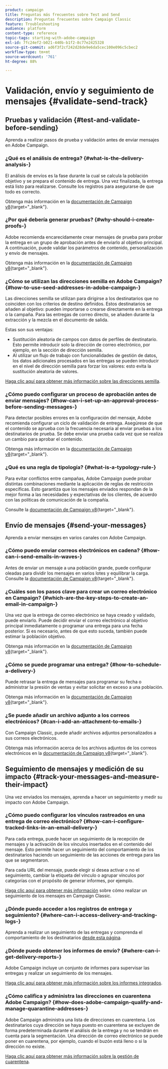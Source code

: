```yaml
---
product: campaign
title: Preguntas más frecuentes sobre Test and Send
description: Preguntas frecuentes sobre Campaign Classic
feature: Troubleshooting
audience: platform
content-type: reference
topic-tags: starting-with-adobe-campaign
exl-id: 7fc24ef2-b021-440b-b1f2-8c77e2425328
source-git-commit: ad6f3f2cf242d28de9e6da5cec100e096c5cbec2
workflow-type: tm+mt
source-wordcount: '761'
ht-degree: 88%

---
```


# Validación, envío y seguimiento de mensajes {#validate-send-track}



## Pruebas y validación {#test-and-validate-before-sending}

Aprenda a realizar pasos de prueba y validación antes de enviar mensajes en Adobe Campaign.

### ¿Qué es el análisis de entrega? {#what-is-the-delivery-analysis-}

El análisis de envíos es la fase durante la cual se calcula la población objetivo y se prepara el contenido de entrega. Una vez finalizada, la entrega está listo para realizarse. Consulte los registros para asegurarse de que todo es correcto.

Obtenga más información en la [documentación de Campaign v8](https://experienceleague.adobe.com/docs/campaign/campaign-v8/send/validate/delivery-analysis.html?lang=es){target="_blank"}.

### ¿Por qué debería generar pruebas? {#why-should-i-create-proofs-}

Adobe recomienda encarecidamente crear mensajes de prueba para probar la entrega en un grupo de aprobación antes de enviarlo al objetivo principal. A continuación, puede validar los parámetros de contenido, personalización y envío de mensajes.

Obtenga más información en la [documentación de Campaign v8](https://experienceleague.adobe.com/docs/campaign/campaign-v8/send/validate/preview-and-proof.html?lang=es){target="_blank"}.

### ¿Cómo se utilizan las direcciones semilla en Adobe Campaign? {#how-to-use-seed-addresses-in-adobe-campaign-}

Las direcciones semilla se utilizan para dirigirse a los destinatarios que no coinciden con los criterios de destino definidos. Estos destinatarios se añaden al objetivo: pueden importarse o crearse directamente en la entrega o la campaña. Para las entregas de correo directo, se añaden durante la extracción y la mezcla en el documento de salida.

Estas son sus ventajas:

* Sustitución aleatoria de campos con datos de perfiles de destinatario. Esto permite introducir solo la dirección de correo electrónico, por ejemplo, en la sección de dirección semilla.
* Al utilizar un flujo de trabajo con funcionalidades de gestión de datos, los datos adicionales procesados en las entregas se pueden introducir en el nivel de dirección semilla para forzar los valores: esto evita la sustitución aleatoria de valores.

[Haga clic aquí para obtener más información sobre las direcciones semilla](../../delivery/using/about-seed-addresses.md).

### ¿Cómo puedo configurar un proceso de aprobación antes de enviar mensajes? {#how-can-i-set-up-an-approval-process-before-sending-messages-}

Para detectar posibles errores en la configuración del mensaje, Adobe recomienda configurar un ciclo de validación de entrega. Asegúrese de que el contenido se aprueba con la frecuencia necesaria al enviar pruebas a los destinatarios de prueba. Se debe enviar una prueba cada vez que se realiza un cambio para aprobar el contenido.

Obtenga más información en la [documentación de Campaign v8](https://experienceleague.adobe.com/docs/campaign/campaign-v8/send/validate/preview-and-proof.html?lang=es){target="_blank"}.

### ¿Qué es una regla de tipología? {#what-is-a-typology-rule-}

Para evitar conflictos entre campañas, Adobe Campaign puede probar distintas combinaciones mediante la aplicación de reglas de restricción específicas. Esto garantiza que los mensajes enviados respondan de la mejor forma a las necesidades y expectativas de los clientes, de acuerdo con las políticas de comunicación de la compañía.

Consulte la [documentación de Campaign v8](https://experienceleague.adobe.com/docs/campaign/automation/campaign-optimization/campaign-typologies.html?lang=es){target="_blank"}.

## Envío de mensajes {#send-your-messages}

Aprenda a enviar mensajes en varios canales con Adobe Campaign.

### ¿Cómo puedo enviar correos electrónicos en cadena?  {#how-can-i-send-emails-in-waves-}

Antes de enviar un mensaje a una población grande, puede configurar oleadas para dividir los mensajes en varios lotes y equilibrar la carga. Consulte la [documentación de Campaign v8](https://experienceleague.adobe.com/docs/campaign/campaign-v8/send/validate/configure-and-send.html?lang=es#sending-using-multiple-waves){target="_blank"}.

### ¿Cuáles son los pasos clave para crear un correo electrónico en Campaign? {#which-are-the-key-steps-to-create-an-email-in-campaign-}

Una vez que la entrega de correo electrónico se haya creado y validado, puede enviarlo. Puede decidir enviar el correo electrónico al objetivo principal inmediatamente o programar una entrega para una fecha posterior. Si es necesario, antes de que esto suceda, también puede estimar la población objetivo.

Obtenga más información en la [documentación de Campaign v8](https://experienceleague.adobe.com/docs/campaign/campaign-v8/send/validate/preview-and-proof.html?lang=es){target="_blank"}.

### ¿Cómo se puede programar una entrega? {#how-to-schedule-a-delivery-}

Puede retrasar la entrega de mensajes para programar su fecha o administrar la presión de ventas y evitar solicitar en exceso a una población.

Obtenga más información en la [documentación de Campaign v8](https://experienceleague.adobe.com/docs/campaign/campaign-v8/send/validate/configure-and-send.html?lang=es#schedule-delivery-sending){target="_blank"}.

### ¿Se puede añadir un archivo adjunto a los correos electrónicos? {#can-i-add-an-attachment-to-emails-}

Con Campaign Classic, puede añadir archivos adjuntos personalizados a sus correos electrónicos.

Obtenga más información acerca de los archivos adjuntos de los correos electrónicos en la [documentación de Campaign v8](https://experienceleague.adobe.com/docs/campaign/campaign-v8/send/emails/attaching-files.html?lang=es){target="_blank"}.

## Seguimiento de mensajes y medición de su impacto {#track-your-messages-and-measure-their-impact}

Una vez enviados los mensajes, aprenda a hacer un seguimiento y medir su impacto con Adobe Campaign.

### ¿Cómo puedo configurar los vínculos rastreados en una entrega de correo electrónico? {#how-can-i-configure-tracked-links-in-an-email-delivery-}

Para cada entrega, puede hacer un seguimiento de la recepción de mensajes y la activación de los vínculos insertados en el contenido del mensaje. Esto permite hacer un seguimiento del comportamiento de los destinatarios haciendo un seguimiento de las acciones de entrega para las que se segmentaron.

Para cada URL del mensaje, puede elegir si desea activar o no el seguimiento, cambiar la etiqueta del vínculo o agrupar vínculos por categorías con el propósito de generar informes, por ejemplo.

[Haga clic aquí para obtener más información](../../delivery/using/about-message-tracking.md) sobre cómo realizar un seguimiento de los mensajes en Campaign Classic.

### ¿Dónde puedo acceder a los registros de entrega y seguimiento? {#where-can-i-access-delivery-and-tracking-logs-}

Aprenda a realizar un seguimiento de las entregas y comprenda el comportamiento de los destinatarios [desde esta página](../../delivery/using/delivery-dashboard.md).

### ¿Dónde puedo obtener los informes de envío? {#where-can-i-get-delivery-reports-}

Adobe Campaign incluye un conjunto de informes para supervisar las entregas y realizar un seguimiento de los mensajes.

[Haga clic aquí para obtener más información sobre los informes integrados](../../reporting/using/delivery-reports.md).

### ¿Cómo califica y administra las direcciones en cuarentena Adobe Campaign? {#how-does-adobe-campaign-qualify-and-manage-quarantine-addresses-}

Adobe Campaign administra una lista de direcciones en cuarentena. Los destinatarios cuya dirección se haya puesto en cuarentena se excluyen de forma predeterminada durante el análisis de la entrega y no se tendrán en cuenta para la segmentación. Una dirección de correo electrónico se puede poner en cuarentena, por ejemplo, cuando el buzón está lleno o si la dirección no existe.

[Haga clic aquí para obtener más información sobre la gestión de cuarentena](../../delivery/using/understanding-quarantine-management.md).
